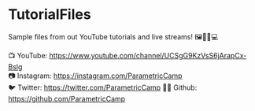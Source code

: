 # TutorialFiles
Sample files from out YouTube tutorials and live streams! 🖼️👨‍🏫💻

📺 YouTube: https://www.youtube.com/channel/UCSgG9KzVsS6jArapCx-Bslg <br> 
📷 Instagram: https://instagram.com/ParametricCamp <br>
🐦 Twitter: https://twitter.com/ParametricCamp <dr>
🐙🐱 Github: https://github.com/ParametricCamp

